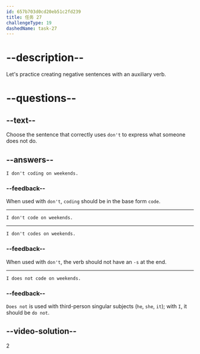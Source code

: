 ```yaml
---
id: 657b703d0cd20eb51c2fd239
title: 任务 27
challengeType: 19
dashedName: task-27
---
```


# --description--

Let's practice creating negative sentences with an auxiliary verb.

# --questions--

## --text--

Choose the sentence that correctly uses `don't` to express what someone does not do.

## --answers--

`I don't coding on weekends.`

### --feedback--

When used with `don't`, `coding` should be in the base form `code`.

---

`I don't code on weekends.`

---

`I don't codes on weekends.`

### --feedback--

When used with `don't`, the verb should not have an `-s` at the end.

---

`I does not code on weekends.`

### --feedback--

`Does not` is used with third-person singular subjects (`he`, `she`, `it`); with `I`, it should be `do not`.

## --video-solution--

2
